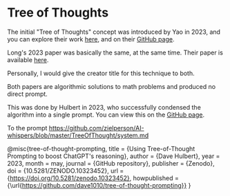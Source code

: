 # Tree of Thoughts
The initial "Tree of Thoughts" concept was introduced by Yao in 2023, and you can explore their work [here](https://arxiv.org/abs/2305.10601), and on their [GitHub page](https://github.com/princeton-nlp/tree-of-thought-llm).

Long's 2023 paper was basically the same, at the same time.
Their paper is available [here](https://arxiv.org/abs/2305.08291).

Personally, I would give the creator title for this technique to both.

Both papers are algorithmic solutions to math problems and produced no direct prompt.

This was done by Hulbert in 2023, who successfully condensed the algorithm into a single prompt.
You can view this on the [GitHub page](https://github.com/dave1010/tree-of-thought-prompting).

To the prompt https://github.com/zielperson/AI-whispers/blob/master/TreeOfThought/system.md


@misc{tree-of-thought-prompting,
	title        = {Using Tree-of-Thought Prompting to boost ChatGPT's reasoning},
	author       = {Dave Hulbert},
	year         = 2023,
	month        = may,
	journal      = {GitHub repository},
	publisher    = {Zenodo},
	doi          = {10.5281/ZENODO.10323452},
	url          = {https://doi.org/10.5281/zenodo.10323452},
	howpublished = {\url{https://github.com/dave1010/tree-of-thought-prompting}}
}
